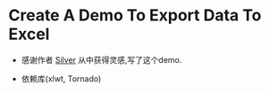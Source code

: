 # Create A Demo To Export Data To Excel

* 感谢作者 [ Silver](http://silverchard.me/li-yong-xlwtsheng-cheng-excel-shi-xian-ye-mian-xia-zai-excelxin-xi.html)
从中获得灵感,写了这个demo.

* 依赖库(xlwt, Tornado)